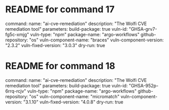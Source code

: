 # README for command 17
command:
name: "ai-cve-remediation"
description: "The Wolfi CVE remediation tool"
parameters:
build-package: true
vuln-id: "GHSA-grv7-fg5c-xmjg"
vuln-type: "npm"
package-name: "argo-workflows"
github-repository: "os"
vuln-component-name: "braces"
vuln-component-version: "2.3.2"
vuln-fixed-version: "3.0.3"
dry-run: true


# README for command 18
command:
name: "ai-cve-remediation"
description: "The Wolfi CVE remediation tool"
parameters:
build-package: true
vuln-id: "GHSA-952p-6rrq-rcjv"
vuln-type: "npm"
package-name: "argo-workflows"
github-repository: "os"
vuln-component-name: "micromatch"
vuln-component-version: "3.1.10"
vuln-fixed-version: "4.0.8"
dry-run: true
